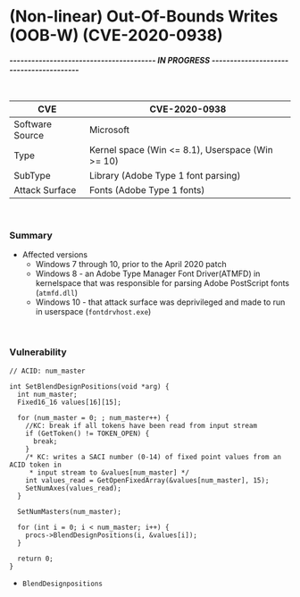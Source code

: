 # (Non-linear) Out-Of-Bounds Writes (OOB-W) (CVE-2020-0938)

***---------------------------------------- IN PROGRESS ----------------------------------------***



<br>



|CVE            |CVE-2020-0938                                   |
|---------------|------------------------------------------------|
|Software Source|Microsoft                                       |
|Type           |Kernel space (Win <= 8.1), Userspace (Win >= 10)|
|SubType        |Library (Adobe Type 1 font parsing)             |
|Attack Surface |Fonts (Adobe Type 1 fonts)                      |



<br>



### Summary

- Affected versions
    - Windows 7 through 10, prior to the April 2020 patch
    - Windows 8 - an Adobe Type Manager Font Driver(ATMFD) in kernelspace that was responsible for parsing Adobe PostScript fonts (`atmfd.dll`) 
    - Windows 10 - that attack surface was deprivileged and made to run in userspace (`fontdrvhost.exe`) 



<br>



### Vulnerability

```
// ACID: num_master

int SetBlendDesignPositions(void *arg) {
  int num_master;
  Fixed16_16 values[16][15];

  for (num_master = 0; ; num_master++) {
    //KC: break if all tokens have been read from input stream
    if (GetToken() != TOKEN_OPEN) {
      break;
    }
    /* KC: writes a SACI number (0-14) of fixed point values from an ACID token in
     * input stream to &values[num_master] */
    int values_read = GetOpenFixedArray(&values[num_master], 15);
    SetNumAxes(values_read);
  }

  SetNumMasters(num_master);

  for (int i = 0; i < num_master; i++) {
    procs->BlendDesignPositions(i, &values[i]);
  }

  return 0;
}
```

- `BlendDesignpositions` 
